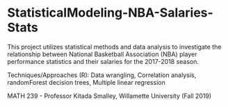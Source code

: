 # StatisticalModeling-NBA-Salaries-Stats
This project utilizes statistical methods and data analysis to investigate the relationship between National Basketball Association (NBA) player performance statistics and their salaries for the 2017-2018 season.

Techniques/Approaches (R): Data wrangling, Correlation analysis, randomForest decision trees, Multiple linear regression

MATH 239 - Professor Kitada Smalley, Willamette University (Fall 2019)
